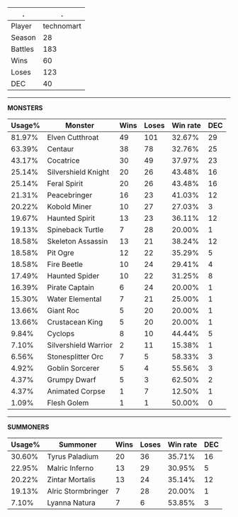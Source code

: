 .|.
|-|-
Player|technomart
Season|28
Battles|183
Wins|60
Loses|123
DEC|40

---
**MONSTERS**

Usage%|Monster|Wins|Loses|Win rate|DEC|
-|-|-|-|-|-|
81.97%|Elven Cutthroat|49|101|32.67%|29|
63.39%|Centaur|38|78|32.76%|25|
43.17%|Cocatrice|30|49|37.97%|23|
25.14%|Silvershield Knight|20|26|43.48%|16|
25.14%|Feral Spirit|20|26|43.48%|16|
21.31%|Peacebringer|16|23|41.03%|12|
20.22%|Kobold Miner|10|27|27.03%|3|
19.67%|Haunted Spirit|13|23|36.11%|12|
19.13%|Spineback Turtle|7|28|20.00%|1|
18.58%|Skeleton Assassin|13|21|38.24%|12|
18.58%|Pit Ogre|12|22|35.29%|5|
18.58%|Fire Beetle|10|24|29.41%|4|
17.49%|Haunted Spider|10|22|31.25%|8|
16.39%|Pirate Captain|6|24|20.00%|1|
15.30%|Water Elemental|7|21|25.00%|1|
13.66%|Giant Roc|5|20|20.00%|1|
13.66%|Crustacean King|5|20|20.00%|1|
9.84%|Cyclops|8|10|44.44%|5|
7.10%|Silvershield Warrior|2|11|15.38%|1|
6.56%|Stonesplitter Orc|7|5|58.33%|3|
4.92%|Goblin Sorcerer|5|4|55.56%|3|
4.37%|Grumpy Dwarf|5|3|62.50%|2|
4.37%|Animated Corpse|1|7|12.50%|1|
1.09%|Flesh Golem|1|1|50.00%|0|

---
**SUMMONERS**

Usage%|Summoner|Wins|Loses|Win rate|DEC|
-|-|-|-|-|-|
30.60%|Tyrus Paladium|20|36|35.71%|16|
22.95%|Malric Inferno|13|29|30.95%|5|
20.22%|Zintar Mortalis|13|24|35.14%|12|
19.13%|Alric Stormbringer|7|28|20.00%|1|
7.10%|Lyanna Natura|7|6|53.85%|3|
